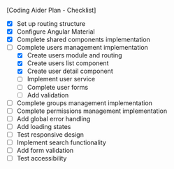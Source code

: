 [Coding Aider Plan - Checklist]

- [x] Set up routing structure
- [x] Configure Angular Material
- [x] Complete shared components implementation
- [ ] Complete users management implementation
  - [x] Create users module and routing
  - [x] Create users list component
  - [x] Create user detail component
  - [ ] Implement user service
  - [ ] Complete user forms
  - [ ] Add validation
- [ ] Complete groups management implementation
- [ ] Complete permissions management implementation
- [ ] Add global error handling
- [ ] Add loading states
- [ ] Test responsive design
- [ ] Implement search functionality
- [ ] Add form validation
- [ ] Test accessibility

